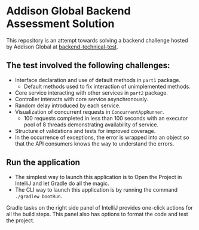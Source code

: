 # Addison Global Backend Assessment Solution

This repository is an attempt towards solving a backend challenge hosted by Addison Global at [backend-technical-test](https://github.com/addisonglobal/backend-technical-test).

## The test involved the following challenges:

- Interface declaration and use of default methods in `part1` package.
  - Default methods used to fix interaction of unimplemented methods.
- Core service interacting with other services in `part2` package.
- Controller interacts with core service asynchronously.
- Random delay introduced by each service.
- Visualization of concurrent requests in `ConcurrentAppRunner`. 
  - 100 requests completed in less than 100 seconds with an executor pool of 8 threads demonstrating availability of service.
- Structure of validations and tests for improved coverage.
- In the occurrence of exceptions, the error is wrapped into an object so that the API consumers knows the way to understand the errors. 

## Run the application

- The simplest way to launch this application is to Open the Project in IntelliJ and let Gradle do all the magic. 
- The CLI way to launch this application is by running the command `./gradlew bootRun`.

Gradle tasks on the right side panel of IntelliJ provides one-click actions for all the build steps. This panel also has options to format the code and test the project.